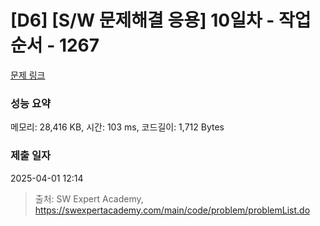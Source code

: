 # [D6] [S/W 문제해결 응용] 10일차 - 작업순서 - 1267 

[문제 링크](https://swexpertacademy.com/main/code/problem/problemDetail.do?contestProbId=AV18TrIqIwUCFAZN) 

### 성능 요약

메모리: 28,416 KB, 시간: 103 ms, 코드길이: 1,712 Bytes

### 제출 일자

2025-04-01 12:14



> 출처: SW Expert Academy, https://swexpertacademy.com/main/code/problem/problemList.do